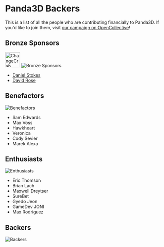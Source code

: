 # Panda3D Backers

This is a list of all the people who are contributing financially to Panda3D.  If you'd like to join them, visit [our campaign on OpenCollective](https://opencollective.com/panda3d)!

## Bronze Sponsors

[<img src="https://www.panda3d.org/wp-content/uploads/2021/02/changecrab_logo.png" alt="ChangeCrab" height="48">](https://changecrab.com/) ![Bronze Sponsors](https://opencollective.com/panda3d/tiers/bronze-sponsor.svg?avatarHeight=48&width=600)

* [Daniel Stokes](https://opencollective.com/daniel-stokes)
* [David Rose](https://opencollective.com/david-rose)

## Benefactors

![Benefactors](https://opencollective.com/panda3d/tiers/benefactor.svg?avatarHeight=48&width=600)

* Sam Edwards
* Max Voss
* Hawkheart
* Veronica
* Cody Sevier
* Marek Alexa

## Enthusiasts

![Enthusiasts](https://opencollective.com/panda3d/tiers/enthusiast.svg?avatarHeight=48&width=600)

* Eric Thomson
* Brian Lach
* Maxwell Dreytser
* SureBet
* Gyedo Jeon
* GameDev JONI
* Max Rodriguez

## Backers

![Backers](https://opencollective.com/panda3d/tiers/backer.svg?avatarHeight=48&width=600)
